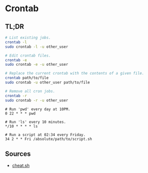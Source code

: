 # Crontab

## TL;DR

```sh
# List existing jobs.
crontab -l
sudo crontab -l -u other_user

# Edit crontab files.
crontab -e
sudo crontab -e -u other_user

# Replace the current crontab with the contents of a given file.
crontab path/to/file
sudo crontab -u other_user path/to/file

# Remove all cron jobs.
crontab -r
sudo crontab -r -u other_user
```

```text
# Run 'pwd' every day at 10PM.
0 22 * * * pwd

# Run 'ls' every 10 minutes.
*/10 * * * * ls

# Run a script at 02:34 every Friday.
34 2 * * Fri /absolute/path/to/script.sh
```

## Sources

- [cheat.sh]

[cheat.sh]: https://cheat.sh/crontab

